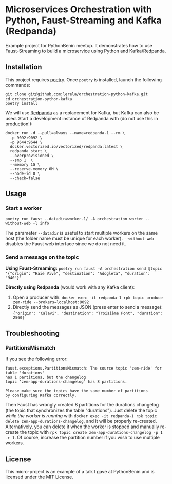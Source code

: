 
# Microservices Orchestration with Python, Faust-Streaming and Kafka (Redpanda)

Example project for PythonBenin meetup. It demonstrates how to use Faust-Streaming to build a microservice using Python and Kafka/Redpanda.

## Installation

This project requires [poetry](https://python-poetry.org/docs/basic-usage/). Once `poetry` is installed, launch the following commands:

```
git clone git@github.com:lerela/orchestration-python-kafka.git
cd orchestration-python-kafka
poetry install
```

We will use [Redpanda](https://vectorized.io/redpanda/) as a replacement for Kafka, but Kafka can also be used. Start a development instance of Redpanda with (do not use this in production!):

```
docker run -d --pull=always --name=redpanda-1 --rm \
  -p 9092:9092 \
  -p 9644:9644 \
  docker.vectorized.io/vectorized/redpanda:latest \
  redpanda start \
  --overprovisioned \
  --smp 1  \
  --memory 1G \
  --reserve-memory 0M \
  --node-id 0 \
  --check=false
```

## Usage

### Start a worker

```
poetry run faust --datadir=worker-1/ -A orchestration worker --without-web -l info
```

The parameter `--datadir` is useful to start multiple workers on the same host (the folder name must be unique for each worker). `--without-web` disables the Faust web interface since we do not need it.

### Send a message on the topic

**Using Faust-Streaming:** `poetry run faust -A orchestration send @topic '{"origin": "Haie Vive", "destination": "Adogleta", "duration": "940"}'`

**Directly using Redpanda** (would work with any Kafka client):
1. Open a producer with: `docker exec -it redpanda-1 rpk topic produce zem-ride --brokers=localhost:9092`
2. Directly send the messages as JSON (press enter to send a message): `{"origin": "Calavi", "destination": "Troisième Pont", "duration": 2560}`

## Troubleshooting

### PartitionsMismatch

If you see the following error:

```
faust.exceptions.PartitionsMismatch: The source topic 'zem-ride' for table 'durations'
has 1 partitions, but the changelog
topic 'zem-app-durations-changelog' has 8 partitions.

Please make sure the topics have the same number of partitions
by configuring Kafka correctly.

```

Then Faust has wrongly created 8 partitions for the durations changelog (the topic that synchronizes the table "durations"). Just delete the topic *while the worker is running* with `docker exec -it redpanda-1 rpk topic delete zem-app-durations-changelog`, and it will be properly re-created. Alternatively, you can delete it when the worker is stopped and manually re-create the topic with `rpk topic create zem-app-durations-changelog -p 1 -r 1`. Of course, increase the partition number if you wish to use multiple workers.

## License

This micro-project is an example of a talk I gave at PythonBenin and is licensed under the MIT License.
